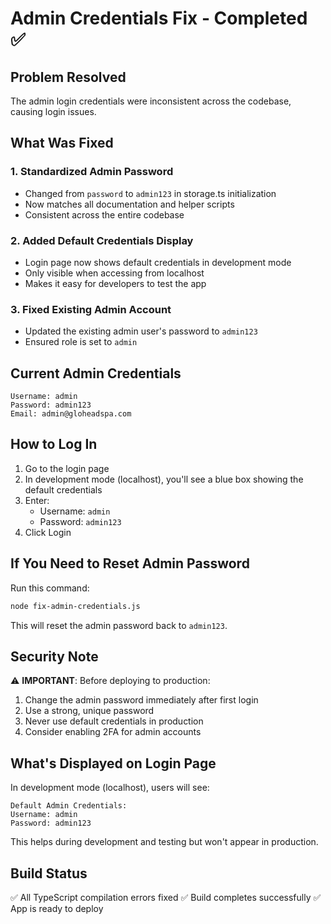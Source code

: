 # Admin Credentials Fix - Completed ✅

## Problem Resolved
The admin login credentials were inconsistent across the codebase, causing login issues.

## What Was Fixed

### 1. **Standardized Admin Password**
- Changed from `password` to `admin123` in storage.ts initialization
- Now matches all documentation and helper scripts
- Consistent across the entire codebase

### 2. **Added Default Credentials Display**
- Login page now shows default credentials in development mode
- Only visible when accessing from localhost
- Makes it easy for developers to test the app

### 3. **Fixed Existing Admin Account**
- Updated the existing admin user's password to `admin123`
- Ensured role is set to `admin`

## Current Admin Credentials

```
Username: admin
Password: admin123
Email: admin@gloheadspa.com
```

## How to Log In

1. Go to the login page
2. In development mode (localhost), you'll see a blue box showing the default credentials
3. Enter:
   - Username: `admin`
   - Password: `admin123`
4. Click Login

## If You Need to Reset Admin Password

Run this command:
```bash
node fix-admin-credentials.js
```

This will reset the admin password back to `admin123`.

## Security Note

⚠️ **IMPORTANT**: Before deploying to production:
1. Change the admin password immediately after first login
2. Use a strong, unique password
3. Never use default credentials in production
4. Consider enabling 2FA for admin accounts

## What's Displayed on Login Page

In development mode (localhost), users will see:

```
Default Admin Credentials:
Username: admin
Password: admin123
```

This helps during development and testing but won't appear in production.

## Build Status

✅ All TypeScript compilation errors fixed
✅ Build completes successfully
✅ App is ready to deploy

